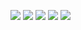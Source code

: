 ![](http://github-profile-summary-cards.vercel.app/api/cards/profile-details?username=acidicsameer&theme=ayu_mirage)
![](http://github-profile-summary-cards.vercel.app/api/cards/repos-per-language?username=acidicsameer&theme=ayu_mirage) ![](http://github-profile-summary-cards.vercel.app/api/cards/most-commit-language?username=acidicsameer&theme=ayu_mirage)
![](http://github-profile-summary-cards.vercel.app/api/cards/stats?username=acidicsameer&theme=ayu_mirage) ![](http://github-profile-summary-cards.vercel.app/api/cards/productive-time?username=acidicsameer&theme=ayu_mirage&utcOffset=8)

